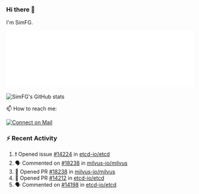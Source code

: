 ### Hi there 👋

I'm SimFG.

![Metrics](/metrics.plugin.followup.user.svg)

![SimFG's GitHub stats](https://github-readme-stats.vercel.app/api?username=SimFG&show_icons=true&theme=radical&count_private=true)

📫 How to reach me:

[![Connect on Mail](https://img.shields.io/badge/Ask%20me-anything-1abc9c.svg)](mailto:1142838399@qq.com)

### :zap: Recent Activity

<!--START_SECTION:activity-->
1. ❗️ Opened issue [#14224](https://github.com/etcd-io/etcd/issues/14224) in [etcd-io/etcd](https://github.com/etcd-io/etcd)
2. 🗣 Commented on [#18238](https://github.com/milvus-io/milvus/issues/18238) in [milvus-io/milvus](https://github.com/milvus-io/milvus)
3. 💪 Opened PR [#18238](https://github.com/milvus-io/milvus/pull/18238) in [milvus-io/milvus](https://github.com/milvus-io/milvus)
4. 💪 Opened PR [#14212](https://github.com/etcd-io/etcd/pull/14212) in [etcd-io/etcd](https://github.com/etcd-io/etcd)
5. 🗣 Commented on [#14198](https://github.com/etcd-io/etcd/issues/14198) in [etcd-io/etcd](https://github.com/etcd-io/etcd)
<!--END_SECTION:activity-->

